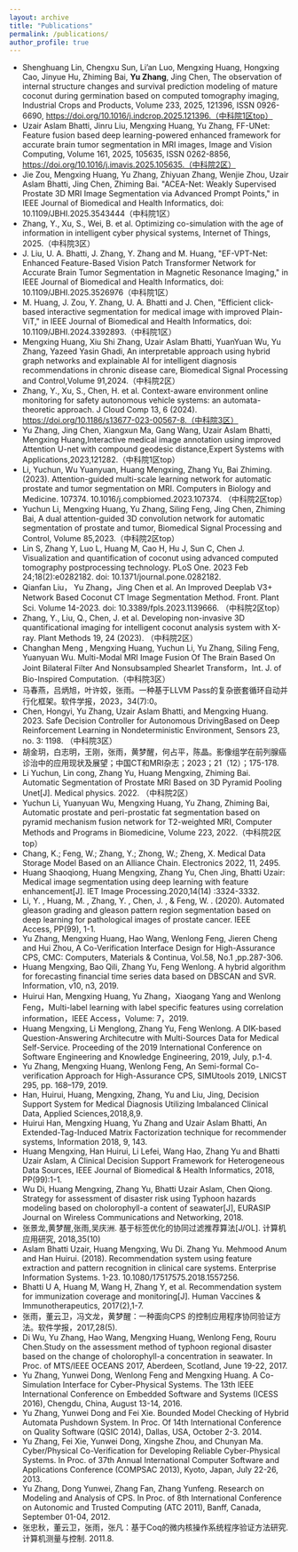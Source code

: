 ```yaml
---
layout: archive
title: "Publications"
permalink: /publications/
author_profile: true
---
```

- Shenghuang Lin, Chengxu Sun, Li’an Luo, Mengxing Huang, Hongxing Cao, Jinyue Hu, Zhiming Bai, **Yu Zhang**, Jing Chen, The observation of internal structure changes and survival prediction modeling of mature coconut during germination based on computed tomography imaging, Industrial Crops and Products, Volume 233, 2025, 121396, ISSN 0926-6690, https://doi.org/10.1016/j.indcrop.2025.121396.（中科院1区top）
- Uzair Aslam Bhatti, Jinru Liu, Mengxing Huang, Yu Zhang, FF-UNet: Feature fusion based deep learning-powered enhanced framework for accurate brain tumor segmentation in MRI images, Image and Vision Computing, Volume 161, 2025, 105635, ISSN 0262-8856,  https://doi.org/10.1016/j.imavis.2025.105635.（中科院2区）
- Jie Zou, Mengxing Huang, Yu Zhang, Zhiyuan Zhang, Wenjie Zhou, Uzair Aslam Bhatti, Jing Chen, Zhiming Bai. "ACEA-Net: Weakly Supervised Prostate 3D MRI Image Segmentation via Advanced Prompt Points," in IEEE Journal of Biomedical and Health Informatics, doi: 10.1109/JBHI.2025.3543444（中科院1区）
- Zhang, Y., Xu, S., Wei, B. et al. Optimizing co-simulation with the age of information in intelligent cyber physical systems, Internet of Things, 2025.（中科院3区）
- J. Liu, U. A. Bhatti, J. Zhang, Y. Zhang and M. Huang, "EF-VPT-Net: Enhanced Feature-Based Vision Patch Transformer Network for Accurate Brain Tumor Segmentation in Magnetic Resonance Imaging," in IEEE Journal of Biomedical and Health Informatics, doi: 10.1109/JBHI.2025.3526976（中科院1区）
- M. Huang, J. Zou, Y. Zhang, U. A. Bhatti and J. Chen, "Efficient click-based interactive segmentation for medical image with improved Plain-ViT," in IEEE Journal of Biomedical and Health Informatics, doi: 10.1109/JBHI.2024.3392893.（中科院1区）
- Mengxing Huang, Xiu Shi Zhang, Uzair Aslam Bhatti, YuanYuan Wu, Yu Zhang, Yazeed Yasin Ghadi, An interpretable approach using hybrid graph networks and explainable AI for intelligent diagnosis recommendations in chronic disease care, Biomedical Signal Processing and Control,Volume 91,2024.（中科院2区）
- Zhang, Y., Xu, S., Chen, H. et al. Context-aware environment online monitoring for safety autonomous vehicle systems: an automata-theoretic approach. J Cloud Comp 13, 6 (2024). https://doi.org/10.1186/s13677-023-00567-8.（中科院3区）
- Yu Zhang, Jing Chen, Xiangxun Ma, Gang Wang, Uzair Aslam Bhatti, Mengxing Huang,Interactive medical image annotation using improved Attention U-net with compound geodesic distance,Expert Systems with Applications,2023,121282.（中科院1区top）
- Li, Yuchun, Wu Yuanyuan, Huang Mengxing, Zhang Yu, Bai Zhiming. (2023). Attention-guided multi-scale learning network for automatic prostate and tumor segmentation on MRI. Computers in Biology and Medicine. 107374. 10.1016/j.compbiomed.2023.107374. （中科院2区top）
- Yuchun Li, Mengxing Huang, Yu Zhang, Siling Feng, Jing Chen, Zhiming Bai, A dual attention-guided 3D convolution network for automatic segmentation of prostate and tumor, Biomedical Signal Processing and Control, Volume 85,2023.（中科院2区top）
- Lin S, Zhang Y, Luo L, Huang M, Cao H, Hu J, Sun C, Chen J. Visualization and quantification of coconut using advanced computed tomography postprocessing technology. PLoS One. 2023 Feb 24;18(2):e0282182. doi: 10.1371/journal.pone.0282182.
- Qianfan Liu， Yu Zhang，Jing Chen et al. An Improved Deeplab V3+ Network Based Coconut CT Image Segmentation Method. Front. Plant Sci. Volume 14-2023. doi: 10.3389/fpls.2023.1139666. （中科院2区top）
- Zhang, Y., Liu, Q., Chen, J. et al. Developing non-invasive 3D quantificational imaging for intelligent coconut analysis system with X-ray. Plant Methods 19, 24 (2023). （中科院2区）
- Changhan Meng , Mengxing Huang, Yuchun Li, Yu Zhang, Siling Feng, Yuanyuan Wu. Multi-Modal MRI Image Fusion Of The Brain Based On Joint Bilateral Filter And Nonsubsampled Shearlet Transform，Int. J. of Bio-Inspired Computation.（中科院3区）
- 马春燕，吕炳旭，叶许姣，张雨。一种基于LLVM Pass的复杂嵌套循环自动并行化框架。软件学报，2023，34(7):0。
- Chen, Hongyi, Yu Zhang, Uzair Aslam Bhatti, and Mengxing Huang. 2023. Safe Decision Controller for Autonomous DrivingBased on Deep Reinforcement Learning in Nondeterministic Environment, Sensors 23, no. 3: 1198. （中科院3区）
- 胡金玥，白志明，王刚，张雨，黄梦醒，何占平，陈晶。影像组学在前列腺癌诊治中的应用现状及展望；中国CT和MRI杂志；2023；21（12）；175-178.
- Li Yuchun, Lin cong, Zhang Yu, Huang Mengxing, Zhiming Bai. Automatic Segmentation of Prostate MRI Based on 3D Pyramid Pooling Unet[J]. Medical physics. 2022. （中科院2区）
- Yuchun Li, Yuanyuan Wu, Mengxing Huang, Yu Zhang, Zhiming Bai, Automatic prostate and peri-prostatic fat segmentation based on pyramid mechanism fusion network for T2-weighted MRI, Computer Methods and Programs in Biomedicine, Volume 223, 2022.（中科院2区top）
- Chang, K.; Feng, W.; Zhang, Y.; Zhong, W.; Zheng, X. Medical Data Storage Model Based on an Alliance Chain. Electronics 2022, 11, 2495. 
- Huang Shaoqiong, Huang Mengxing, Zhang Yu, Chen Jing, Bhatti Uzair: Medical image segmentation using deep learning with feature enhancement[J]. IET Image Processing.2020,14(14) :3324-3332.
- Li, Y. , Huang, M. , Zhang, Y. , Chen, J. , & Feng, W. . (2020). Automated gleason grading and gleason pattern region segmentation based on deep learning for pathological images of prostate cancer. IEEE Access, PP(99), 1-1.
- Yu Zhang, Mengxing Huang, Hao Wang, Wenlong Feng, Jieren Cheng and Hui Zhou, A Co-Verification Interface Design for High-Assurance CPS, CMC: Computers, Materials & Continua, Vol.58, No.1 ,pp.287-306.
- Huang Mengxing, Bao Qili, Zhang Yu, Feng Wenlong. A hybrid algorithm for forecasting financial time series data based on DBSCAN and SVR. Information, v10, n3, 2019.
- Huirui Han, Mengxing Huang, Yu Zhang，Xiaogang Yang and Wenlong Feng，Multi-label learning with label specific features using correlation information，IEEE Access，Volume: 7，2019.
- Huang Mengxing, Li Menglong, Zhang Yu, Feng Wenlong. A DIK-based Question-Answering Architecutre with Multi-Sources Data for Medical Self-Service. Proceeding of the 2019 International Conference on Software Engineering and Knowledge Engineering, 2019, July, p.1-4.
- Yu Zhang, Mengxing Huang, Wenlong Feng, An Semi-formal Co-verification Approach for High-Assurance CPS, SIMUtools 2019, LNICST 295, pp. 168–179, 2019. 
- Han, Huirui, Huang, Mengxing, Zhang, Yu and Liu, Jing, Decision Support System for Medical Diagnosis Utilizing Imbalanced Clinical Data, Applied Sciences,2018,8,9. 
- Huirui Han, Mengxing Huang, Yu Zhang and Uzair Aslam Bhatti, An Extended-Tag-Induced Matrix Factorization technique for recommender systems, Information 2018, 9, 143.
- Huang Mengxing, Han Huirui, Li Lefei, Wang Hao, Zhang Yu and Bhatti Uzair Aslam, A Clinical Decision Support Framework for Heterogeneous Data Sources, IEEE Journal of Biomedical & Health Informatics, 2018, PP(99):1-1. 
- Wu Di, Huang Mengxing, Zhang Yu, Bhatti Uzair Aslam, Chen Qiong. Strategy for assessment of disaster risk using Typhoon hazards modeling based on cholorophyll-a content of seawater[J], EURASIP Journal on Wireless Communications and Networking, 2018.
- 张景龙,黄梦醒,张雨,吴庆洲. 基于标签优化的协同过滤推荐算法[J/OL]. 计算机应用研究, 2018,35(10)
- Aslam Bhatti Uzair, Huang Mengxing, Wu Di. Zhang Yu. Mehmood Anum and Han Huirui. (2018). Recommendation system using feature extraction and pattern recognition in clinical care systems. Enterprise Information Systems. 1-23. 10.1080/17517575.2018.1557256.
- Bhatti U A, Huang M, Wang H, Zhang Y, et al. Recommendation system for immunization coverage and monitoring[J]. Human Vaccines & Immunotherapeutics, 2017(2),1-7.
- 张雨，董云卫，冯文龙，黄梦醒：一种面向CPS 的控制应用程序协同验证方法。软件学报，2017,28(5).
- Di Wu, Yu Zhang, Hao Wang, Mengxing Huang, Wenlong Feng, Rouru Chen.Study on the assessment method of typhoon regional disaster based on the change of cholorophyll-a concentration in seawater. In Proc. of MTS/IEEE OCEANS 2017, Aberdeen, Scotland, June 19-22, 2017.
- Yu Zhang, Yunwei Dong, Wenlong Feng and Mengxing Huang. A Co-Simulation Interface for Cyber-Physical Systems. The 13th IEEE International Conference on Embedded Software and Systems (ICESS 2016), Chengdu, China, August 13-14, 2016.
- Yu Zhang, Yunwei Dong and Fei Xie. Bounded Model Checking of Hybrid Automata Pushdown System. In Proc. Of 14th International Conference on Quality Software (QSIC 2014), Dallas, USA, October 2-3. 2014.
- Yu Zhang, Fei Xie, Yunwei Dong, Xingshe Zhou, and Chunyan Ma. Cyber/Physical Co-Verification for Developing Reliable Cyber-Physical Systems. In Proc. of 37th Annual International Computer Software and Applications Conference (COMPSAC 2013), Kyoto, Japan, July 22-26, 2013.
- Yu Zhang, Dong Yunwei, Zhang Fan, Zhang Yunfeng. Research on Modeling and Analysis of CPS. In Proc. of 8th International Conference on Autonomic and Trusted Computing (ATC 2011), Banff, Canada, September 01-04, 2012.
- 张忠秋，董云卫，张雨，张凡：基于Coq的微内核操作系统程序验证方法研究.计算机测量与控制. 2011.8.
